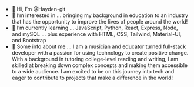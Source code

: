 - 👋 Hi, I’m @Hayden-git
- 👀 I’m interested in ... bringing my background in education to an industry that has the opportunity to improve the lives of people around the world! 
- 🌱 I’m currently learning ... JavaScript, Python, React, Express, Node, and mySQL ... plus experience with HTML, CSS, Tailwind, Material-UI, and Bootstrap
- 💞️ Some info about me ... I am a musician and educator turned full-stack developer with a passion for using technology to create positive change. With a background in tutoring college-level reading and writing, I am skilled at breaking down complex concepts and making them accessible to a wide audience. I am excited to be on this journey into tech and eager to contribute to projects that make a difference in the world!
<!---
Hayden-git/Hayden-git is a ✨ special ✨ repository because its `README.md` (this file) appears on your GitHub profile.
You can click the Preview link to take a look at your changes.
--->
